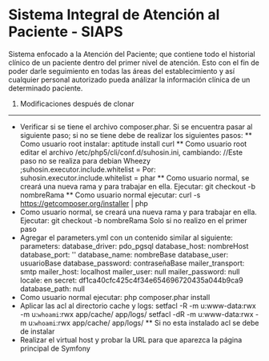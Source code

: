  Sistema Integral de Atención al Paciente - SIAPS
====================================================

Sistema enfocado a la Atención del Paciente; que contiene todo el historial 
clínico de un paciente dentro del primer nivel de atención. Esto con el fin de
poder darle seguimiento en todas las áreas del establecimiento y así cualquier
personal autorizado pueda análizar la información clínica de un determinado 
paciente.

1) Modificaciones después de clonar
---------------------------------------
* Verificar si se tiene el archivo composer.phar. Si se encuentra pasar al siguiente paso; si no se 
tiene debe de realizar los siguientes pasos:
    ** Como usuario root instalar: aptitude install curl
    ** Como usuario root editar el archivo /etc/php5/cli/conf.d/suhosin.ini, cambiando: //Este paso no se realiza para debian Wheezy
            ;suhosin.executor.include.whitelist =
       Por:
            suhosin.executor.include.whitelist = phar
    ** Como usuario normal, se creará una nueva rama y para trabajar en ella. Ejecutar:
       git checkout -b nombreRama
    ** Como usuario normal ejecutar: curl -s https://getcomposer.org/installer | php
* Como usuario normal, se creará una nueva rama y para trabajar en ella. Ejecutar:
       git checkout -b nombreRama 
Solo si no realizo en el primer paso
* Agregar el parameters.yml con un contenido similar al siguiente:
parameters:
    database_driver: pdo_pgsql
    database_host: nombreHost
    database_port: ''
    database_name: nombreBase
    database_user: usuarioBase
    database_password: contraseñaBase
    mailer_transport: smtp
    mailer_host: localhost
    mailer_user: null
    mailer_password: null
    locale: en
    secret: df1ca40cfc425c4f34e654696720435a044b9ca9
    database_path: null
* Como usuario normal ejecutar: php composer.phar install
* Aplicar las acl al directorio cache y logs:
setfacl -R -m u:www-data:rwx -m u:`whoami`:rwx app/cache/ app/logs/
setfacl -dR -m u:www-data:rwx -m u:`whoami`:rwx app/cache/ app/logs/
   ** Si no esta instalado acl se debe de instalar
* Realizar el virtual host y probar la URL para que aparezca la página principal de Symfony
